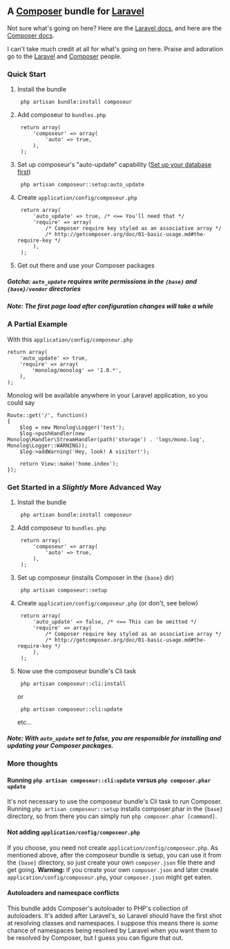 ## A [Composer](http://getcomposer.org/) bundle for [Laravel](http://laravel.com/)

Not sure what's going on here? Here are the [Laravel docs](http://laravel.com/docs), and here are the [Composer docs](http://getcomposer.org/doc/).

I can't take much credit at all for what's going on here. Praise and adoration go to the [Laravel](http://laravel.com/) and [Composer](http://getcomposer.org/) people.

### Quick Start

1. Install the bundle

        php artisan bundle:install composeur

1. Add composeur to ```bundles.php```

        return array(
            'composeur' => array(
            	'auto' => true,
            ),
        );

1. Set up composeur's "auto-update" capability ([Set up your database first](http://laravel.com/docs/database/config))

        php artisan composeur::setup:auto_update

1. Create ```application/config/composeur.php```

        return array(
        	'auto_update' => true, /* <== You'll need that */
        	'require' => array(
        		/* Composer require key styled as an associative array */
        		/* http://getcomposer.org/doc/01-basic-usage.md#the-require-key */
        	),
        );

1. Get out there and use your Composer packages

##### Gotcha: ```auto_update``` requires write permissions in the ```{base}``` and ```{base}/vendor``` directories

##### Note:   The first page load after configuration changes will take a while

### A Partial Example

With this ```application/config/composeur.php```

    return array(
        'auto_update' => true,
        'require' => array(
            'monolog/monolog' => '1.0.*',
        ),
    );

Monolog will be available anywhere in your Laravel application, so you could say

    Route::get('/', function()
    {
        $log = new Monolog\Logger('test');
        $log->pushHandler(new Monolog\Handler\StreamHandler(path('storage') . 'logs/mono.log', Monolog\Logger::WARNING));
        $log->addWarning('Hey, look! A visitor!');

        return View::make('home.index');
    });

### Get Started in a *Slightly* More Advanced Way

1. Install the bundle

        php artisan bundle:install composeur

1. Add composeur to ```bundles.php```

        return array(
            'composeur' => array(
            	'auto' => true,
            ),
        );

1. Set up composeur (installs Composer in the ```{base}``` dir)

        php artisan composeur::setup

1. Create ```application/config/composeur.php``` (or don't, see below)

        return array(
        	'auto_update' => false, /* <== This can be omitted */
        	'require' => array(
        		/* Composer require key styled as an associative array */
        		/* http://getcomposer.org/doc/01-basic-usage.md#the-require-key */
        	),
        );

1. Now use the composeur bundle's Cli task

        php artisan composeur::cli:install

    or

        php artisan composeur::cli:update

    etc...

##### Note: With ```auto_update``` set to false, you are responsible for installing and updating your Composer packages.

### More thoughts

#### Running ```php artisan composeur::cli:update``` versus ```php composer.phar update```

It's not necessary to use the composeur bundle's Cli task to run Composer. Running ```php artisan composeur::setup``` installs composer.phar in the ```{base}``` directory, so from there you can simply run ```php composer.phar [command]```.

#### Not adding ```application/config/composeur.php```

If you choose, you need not create ```application/config/composeur.php```. As mentioned above, after the composeur bundle is setup, you can use it from the ```{base}``` directory, so just create your own ```composer.json``` file there and get going. **Warning:** if you create your own ```composer.json``` and later create ```application/config/composeur.php```, your ```composer.json``` might get eaten.

#### Autoloaders and namespace conflicts

This bundle adds Composer's autoloader to PHP's collection of autoloaders. It's added after Laravel's, so Laravel should have the first shot at resolving classes and namespaces. I suppose this means there is *some* chance of namespaces being resolved by Laravel when you want them to be resolved by Composer, but I guess you can figure that out.